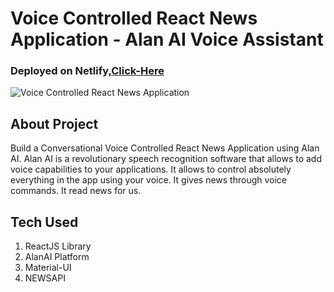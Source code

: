 # Voice Controlled React News Application - Alan AI Voice Assistant

### Deployed on Netlify,[Click-Here](https://newsappbyjagjiwan.netlify.app/)

![Voice Controlled React News Application](https://i.ibb.co/gb0RktT/Screenshot-75.png)

## About Project

Build a Conversational Voice Controlled React News Application using Alan AI. Alan AI is a revolutionary speech recognition software that allows to add voice capabilities to your applications. It allows to control absolutely everything in the app using your voice. It gives news through voice commands.
It read news for us.

## Tech Used

1. ReactJS Library
2. AlanAI Platform
3. Material-UI 
4. NEWSAPI

